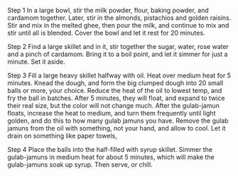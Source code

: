 Step 1
In a large bowl, stir the milk powder, flour, baking powder, and cardamom together. Later, stir in the almonds, pistachios and golden raisins. Stir and mix in the melted ghee, then pour the milk, and continue to mix and stir until all is blended. Cover the bowl and let it rest for 20 minutes.

Step 2
Find a large skillet and in it, stir together the sugar, water, rose water and a pinch of cardamom. Bring it to a boil point, and let it simmer for just a minute. Set it aside.

Step 3
Fill a large heavy skillet halfway with oil. Heat over medium heat for 5 minutes. Knead the dough, and form the big clumped dough into 20 small balls or more, your choice. Reduce the heat of the oil to lowest temp, and fry the ball in batches. After 5 minutes, they will float, and expand to twice their real size, but the color will not change much. After the gulab-jamun floats, increase the heat to medium, and turn them frequently until light golden, and do this to how many gulab jamuns you have. Remove the gulab jamuns from the oil with something, not your hand, and allow to cool. Let it drain on something like paper towels,

Step 4
Place the balls into the half-filled with syrup skillet. Simmer the gulab-jamuns in medium heat for about 5 minutes, which will make the gulab-jamuns soak up syrup. Then serve, or chill.